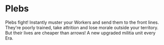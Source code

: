 # Plebs
Plebs fight! Instantly muster your Workers and send them to the front lines. They're poorly trained, take attrition and lose morale outside your territory.  But their lives are cheaper than arrows! A new upgraded militia unit every Era.
